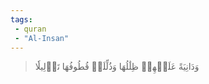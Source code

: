 ```yaml
---
tags: 
 - quran 
 - "Al-Insan"
---
```


> وَدَانِيَةً عَلَيۡهِمۡ ظِلَٰلُهَا وَذُلِّلَتۡ قُطُوفُهَا تَذۡلِيلٗا
